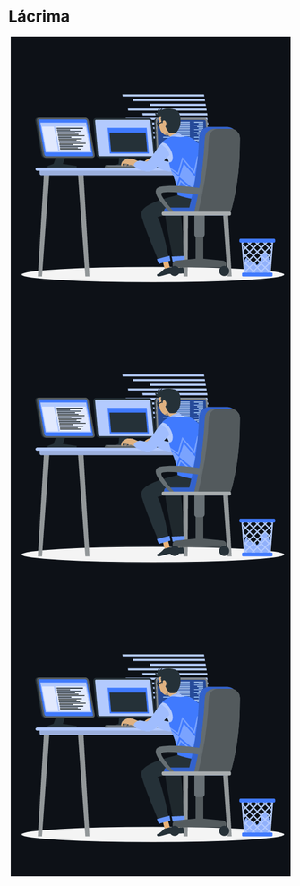 # Lácrima


<img alt="Night Coding" src="https://raw.githubusercontent.com/MFaramawy/MFaramawy/master/animation_500_kxa883sd.gif" align="right"/>  <img alt="Night Coding" src="https://raw.githubusercontent.com/MFaramawy/MFaramawy/master/animation_500_kxa883sd.gif" align="right"/>  <img alt="Night Coding" src="https://raw.githubusercontent.com/MFaramawy/MFaramawy/master/animation_500_kxa883sd.gif" align="right"/>
